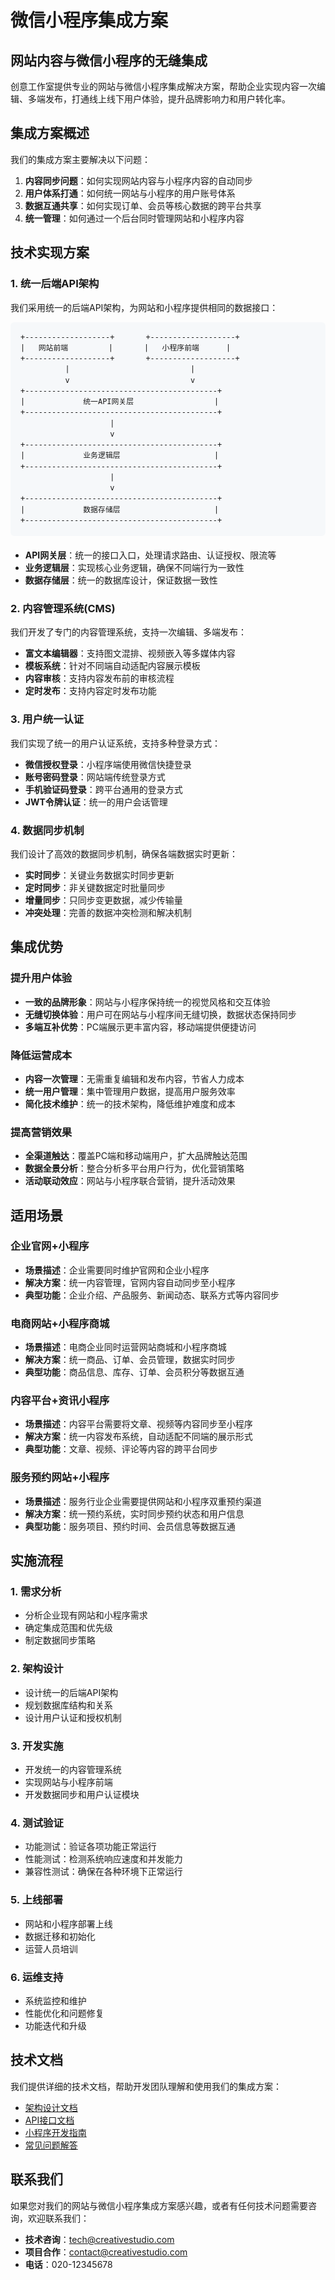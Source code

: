 # 微信小程序集成方案

## 网站内容与微信小程序的无缝集成

创意工作室提供专业的网站与微信小程序集成解决方案，帮助企业实现内容一次编辑、多端发布，打通线上线下用户体验，提升品牌影响力和用户转化率。

## 集成方案概述

我们的集成方案主要解决以下问题：

1. **内容同步问题**：如何实现网站内容与小程序内容的自动同步
2. **用户体系打通**：如何统一网站与小程序的用户账号体系
3. **数据互通共享**：如何实现订单、会员等核心数据的跨平台共享
4. **统一管理**：如何通过一个后台同时管理网站和小程序内容

## 技术实现方案

### 1. 统一后端API架构

我们采用统一的后端API架构，为网站和小程序提供相同的数据接口：

```
+-------------------+       +-------------------+
|   网站前端         |       |   小程序前端      |
+-------------------+       +-------------------+
          |                           |
          v                           v
+-------------------------------------------+
|             统一API网关层                  |
+-------------------------------------------+
                    |
                    v
+-------------------------------------------+
|             业务逻辑层                     |
+-------------------------------------------+
                    |
                    v
+-------------------------------------------+
|             数据存储层                     |
+-------------------------------------------+
```

- **API网关层**：统一的接口入口，处理请求路由、认证授权、限流等
- **业务逻辑层**：实现核心业务逻辑，确保不同端行为一致性
- **数据存储层**：统一的数据库设计，保证数据一致性

### 2. 内容管理系统(CMS)

我们开发了专门的内容管理系统，支持一次编辑、多端发布：

- **富文本编辑器**：支持图文混排、视频嵌入等多媒体内容
- **模板系统**：针对不同端自动适配内容展示模板
- **内容审核**：支持内容发布前的审核流程
- **定时发布**：支持内容定时发布功能

### 3. 用户统一认证

我们实现了统一的用户认证系统，支持多种登录方式：

- **微信授权登录**：小程序端使用微信快捷登录
- **账号密码登录**：网站端传统登录方式
- **手机验证码登录**：跨平台通用的登录方式
- **JWT令牌认证**：统一的用户会话管理

### 4. 数据同步机制

我们设计了高效的数据同步机制，确保各端数据实时更新：

- **实时同步**：关键业务数据实时同步更新
- **定时同步**：非关键数据定时批量同步
- **增量同步**：只同步变更数据，减少传输量
- **冲突处理**：完善的数据冲突检测和解决机制

## 集成优势

### 提升用户体验

- **一致的品牌形象**：网站与小程序保持统一的视觉风格和交互体验
- **无缝切换体验**：用户可在网站与小程序间无缝切换，数据状态保持同步
- **多端互补优势**：PC端展示更丰富内容，移动端提供便捷访问

### 降低运营成本

- **内容一次管理**：无需重复编辑和发布内容，节省人力成本
- **统一用户管理**：集中管理用户数据，提高用户服务效率
- **简化技术维护**：统一的技术架构，降低维护难度和成本

### 提高营销效果

- **全渠道触达**：覆盖PC端和移动端用户，扩大品牌触达范围
- **数据全景分析**：整合分析多平台用户行为，优化营销策略
- **活动联动效应**：网站与小程序联合营销，提升活动效果

## 适用场景

### 企业官网+小程序

- **场景描述**：企业需要同时维护官网和企业小程序
- **解决方案**：统一内容管理，官网内容自动同步至小程序
- **典型功能**：企业介绍、产品服务、新闻动态、联系方式等内容同步

### 电商网站+小程序商城

- **场景描述**：电商企业同时运营网站商城和小程序商城
- **解决方案**：统一商品、订单、会员管理，数据实时同步
- **典型功能**：商品信息、库存、订单、会员积分等数据互通

### 内容平台+资讯小程序

- **场景描述**：内容平台需要将文章、视频等内容同步至小程序
- **解决方案**：统一内容发布系统，自动适配不同端的展示形式
- **典型功能**：文章、视频、评论等内容的跨平台同步

### 服务预约网站+小程序

- **场景描述**：服务行业企业需要提供网站和小程序双重预约渠道
- **解决方案**：统一预约系统，实时同步预约状态和用户信息
- **典型功能**：服务项目、预约时间、会员信息等数据互通

## 实施流程

### 1. 需求分析

- 分析企业现有网站和小程序需求
- 确定集成范围和优先级
- 制定数据同步策略

### 2. 架构设计

- 设计统一的后端API架构
- 规划数据库结构和关系
- 设计用户认证和授权机制

### 3. 开发实施

- 开发统一的内容管理系统
- 实现网站与小程序前端
- 开发数据同步和用户认证模块

### 4. 测试验证

- 功能测试：验证各项功能正常运行
- 性能测试：检测系统响应速度和并发能力
- 兼容性测试：确保在各种环境下正常运行

### 5. 上线部署

- 网站和小程序部署上线
- 数据迁移和初始化
- 运营人员培训

### 6. 运维支持

- 系统监控和维护
- 性能优化和问题修复
- 功能迭代和升级

## 技术文档

我们提供详细的技术文档，帮助开发团队理解和使用我们的集成方案：

- [架构设计文档](/miniprogram/architecture)
- [API接口文档](/miniprogram/api)
- [小程序开发指南](/miniprogram/guide)
- [常见问题解答](/miniprogram/faq)

## 联系我们

如果您对我们的网站与微信小程序集成方案感兴趣，或者有任何技术问题需要咨询，欢迎联系我们：

- **技术咨询**：tech@creativestudio.com
- **项目合作**：contact@creativestudio.com
- **电话**：020-12345678

<style>
pre {
  background-color: #f6f8fa;
  border-radius: 6px;
  padding: 16px;
  overflow: auto;
  font-family: monospace;
  line-height: 1.45;
  margin-bottom: 20px;
}

.content-section {
  margin: 40px 0;
  padding: 20px;
  background-color: #f9f9f9;
  border-radius: 8px;
}

.content-section h3 {
  margin-top: 0;
}

.integration-diagram {
  max-width: 100%;
  margin: 20px 0;
  text-align: center;
}

.integration-diagram img {
  max-width: 600px;
  border-radius: 8px;
  box-shadow: 0 4px 10px rgba(0, 0, 0, 0.1);
}
</style> 